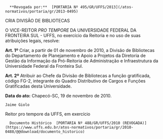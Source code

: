       **Revogada por:**  [PORTARIA Nº 495/GR/UFFS/2013](/atos-normativos/portaria/gr/2013-0495) 

   CRIA DIVISÃO DE BIBLIOTECAS  

O VICE-REITOR  *PRO TEMPORE*  DA UNIVERSIDADE FEDERAL DA FRONTEIRA SUL - UFFS, no exercício da Reitoria e no uso de suas atribuições legais, resolve:

  **Art. 1º**  Criar, a partir de 01 de novembro de 2010, a Divisão de Bibliotecas do Departamento de Planejamento e Apoio a Projetos da Diretoria de Gestão da Informação da Pró-Reitoria de Administração e Infraestrutura da Universidade Federal da Fronteira Sul.

  **Art. 2º**  Atribuir ao Chefe da Divisão de Bibliotecas a função gratificada, código FG-2, integrante do Quadro Distributivo de Cargos e Funções Gratificadas desta Universidade.

  

   **Data do ato:** Chapecó-SC, 19 de novembro de 2010.   
 

    Jaime Giolo   
 Reitor pro tempore da UFFS, em exercício 

      Documento Histórico  [PORTARIA Nº 488/GR/UFFS/2010 (REVOGADA)](https://www.uffs.edu.br/atos-normativos/portaria/gr/2010-0488/@@download/documento_historico)     
      